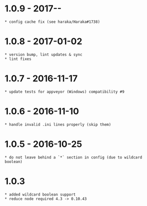 
# 1.0.9 - 2017-__-__

    * config cache fix (see haraka/Haraka#1738)

# 1.0.8 - 2017-01-02

    * version bump, lint updates & sync
    * lint fixes

# 1.0.7 - 2016-11-17

    * update tests for appveyor (Windows) compatibility #9

# 1.0.6 - 2016-11-10

    * handle invalid .ini lines properly (skip them)

# 1.0.5 - 2016-10-25

    * do not leave behind a `*` section in config (due to wildcard boolean)

# 1.0.3 

    * added wildcard boolean support
    * reduce node required 4.3 -> 0.10.43
